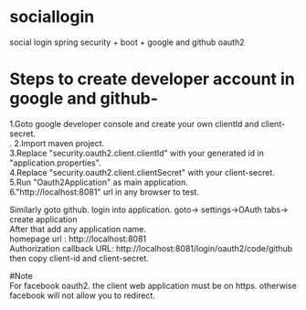 # sociallogin
social login spring security + boot + google and github oauth2
<br/>



# Steps to create developer account in google and github-<br/>
1.Goto google developer console and create your own clientId and client-secret.<br/>.
2.Import maven project.<br/>
3.Replace "security.oauth2.client.clientId" with your generated id in "application.properties".<br/>
4.Replace "security.oauth2.client.clientSecret" with your client-secret.<br/>
5.Run "Oauth2Application" as main application.<br/>
6."http://localhost:8081" url in any browser to test.<br/>
 
Similarly goto github. login into application. goto-> settings->OAuth tabs-> create application <br/>
After that add any application name.<br/>
homepage url : http://localhost:8081<br/>
Authorization callback URL: http://localhost:8081/login/oauth2/code/github<br/>
then copy client-id and client-secret.<br/>

#Note<br/>
For facebook oauth2. the client web application must be on https. otherwise facebook will not allow you to redirect.
